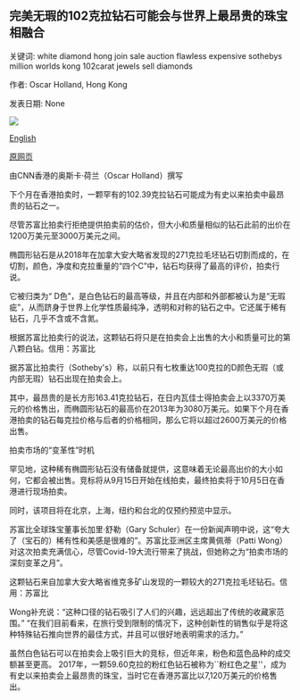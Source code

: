 ## 完美无瑕的102克拉钻石可能会与世界上最昂贵的珠宝相融合

关键词: white diamond hong join sale auction flawless expensive sothebys million worlds kong 102carat jewels sell diamonds

作者: Oscar Holland, Hong Kong

发表日期: None

![](https://cdn.cnn.com/cnnnext/dam/assets/200911131334-01-white-diamond-sothebys-hong-kong-super-tease.jpg)

[English](%27Flawless%27%20102-carat%20diamond%20may%20join%20world%27s%20most%20expensive%20jewels.md)

[原网页](https://edition.cnn.com/style/article/diamond-auction-hong-kong/index.html)

由CNN香港的奥斯卡·荷兰（Oscar Holland）撰写

下个月在香港拍卖时，一颗罕有的102.39克拉钻石可能成为有史以来拍卖中最昂贵的钻石之一。

尽管苏富比拍卖行拒绝提供拍卖前的估价，但大小和质量相似的钻石此前的出价在1200万美元至3000万美元之间。

椭圆形钻石是从2018年在加拿大安大略省发现的271克拉毛坯钻石切割而成的，在切割，颜色，净度和克拉重量的“四个C”中，钻石均获得了最高的评价，拍卖行说。

它被归类为“ D色”，是白色钻石的最高等级，并且在内部和外部都被认为是“无瑕疵”，从而跻身于世界上化学性质最纯净，透明和对称的钻石之中。它还属于稀有钻石，几乎不含或不含氮。

根据苏富比拍卖行的说法，这颗钻石将只是在拍卖会上出售的大小和质量可比的第八颗白钻。信用：苏富比

据苏富比拍卖行（Sotheby's）称，以前只有七枚重达100克拉的D颜色无瑕（或内部无瑕）钻石出现在拍卖会上。

其中，最昂贵的是长方形163.41克拉钻石，在日内瓦佳士得拍卖会上以3370万美元的价格售出，而椭圆形钻石的最高价在2013年为3080万美元。如果下个月在香港拍卖的钻石每克拉价格与后者的价格相同，那么它将以超过2600万美元的价格出售。

拍卖市场的“变革性”时机

罕见地，这种稀有椭圆形钻石没有储备就提供，这意味着无论最高出价的大小如何，它都会被出售。竞标将从9月15日开始在线拍卖，最终拍卖将于10月5日在香港进行现场拍卖。

同时，该项目将在北京，上海，纽约和台北的仅预约预览中显示。

苏富比全球珠宝董事长加里·舒勒（Gary Schuler）在一份新闻声明中说，这“夸大了（宝石的）稀有性和美感是很难的”。苏富比亚洲区主席黄佩蒂（Patti Wong）对这次拍卖充满信心，尽管Covid-19大流行带来了挑战，但她称之为“拍卖市场的深刻变革之月”。

这颗钻石来自加拿大安大略省维克多矿山发现的一颗较大的271克拉毛坯钻石。信用：苏富比

Wong补充说：“这种口径的钻石吸引了人们的兴趣，远远超出了传统的收藏家范围。” “在我们目前看来，在旅行受到限制的情况下，这种创新性的销售似乎是将这种特殊钻石推向世界的最佳方式，并且可以很好地表明需求的活力。”

虽然白色钻石可以在拍卖会上吸引巨大的竞标，但近年来，粉色和蓝色品种的成交额甚至更高。 2017年，一颗59.60克拉的粉红色钻石被称为``粉红色之星''，成为有史以来拍卖会上最昂贵的珠宝，当时它在香港苏富比以7,120万美元的价格售出。